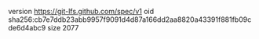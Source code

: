 version https://git-lfs.github.com/spec/v1
oid sha256:cb7e7ddb23abb9957f9091d4d87a166dd2aa8820a43391f881fb09cde6d4abc9
size 2077
